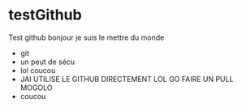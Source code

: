 # testGithub
Test github
bonjour je suis le mettre du monde 
- git
- un peut de sécu
- lol coucou
-  JAI UTILISE LE GITHUB DIRECTEMENT LOL GO FAIRE UN PULL MOGOLO
- coucou